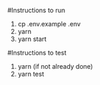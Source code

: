 #Instructions to run

1. cp .env.example .env
2. yarn
3. yarn start

#Instructions to test

1. yarn (if not already done)
2. yarn test
